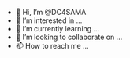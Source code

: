 - 👋 Hi, I’m @DC4SAMA
- 👀 I’m interested in ...
- 🌱 I’m currently learning ...
- 💞️ I’m looking to collaborate on ...
- 📫 How to reach me ...

<!---
DC4SAMA/DC4SAMA is a ✨ special ✨ repository because its `README.md` (this file) appears on your GitHub profile.
You can click the Preview link to take a look at your changes.
--->
